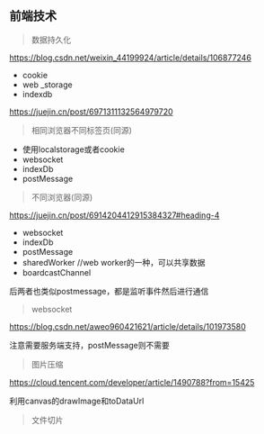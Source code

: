 <!--
 * @Descripttion:
 * @version:
 * @Author: congsir
 * @Date: 2022-08-21 11:39:57
 * @LastEditors: error: git config user.name && git config user.email & please set dead value or install git
 * @LastEditTime: 2022-10-27 11:39:18
-->
## 前端技术

> 数据持久化

https://blog.csdn.net/weixin_44199924/article/details/106877246

+ cookie
+ web _storage
+ indexdb


https://juejin.cn/post/6971311132564979720

> 相同浏览器不同标签页(同源)

+ 使用localstorage或者cookie
+ websocket
+ indexDb
+ postMessage

> 不同浏览器(同源)

https://juejin.cn/post/6914204412915384327#heading-4

+ websocket
+ indexDb
+ postMessage
+ sharedWorker      //web worker的一种，可以共享数据
+ boardcastChannel

后两者也类似postmessage，都是监听事件然后进行通信

> websocket

https://blog.csdn.net/aweo960421621/article/details/101973580

注意需要服务端支持，postMessage则不需要

> 图片压缩

https://cloud.tencent.com/developer/article/1490788?from=15425

利用canvas的drawImage和toDataUrl

> 文件切片